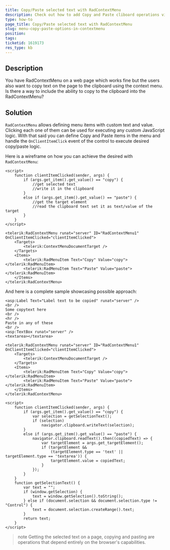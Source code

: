 ```yaml
---
title: Copy/Paste selected text with RadContextMenu
description: Check out how to add Copy and Paste cliboard operations via RadContextMenu
type: how-to
page_title: Copy/Paste selected text with RadContextMenu
slug: menu-copy-paste-options-in-contextmenu
position: 
tags: 
ticketid: 1619173
res_type: kb
---
```


## Description

You have RadContextMenu on a web page which works fine but the users also want to copy text on the page to the clipboard using the context menu. Is there a way to include the ability to copy to the clipboard into the RadContextMenu?

## Solution

`RadContextMenu` allows defining menu items with custom text and value. Clicking each one of them can be used for executing any custom JavaScript logic. With that said you can define Copy and Paste items in the menu and handle the `OnClientItemClick` event of the control to execute desired copy/paste logic.

Here is a wireframe on how you can achieve the desired with `RadContextMenu`:

````ASPX
<script>
    function clientItemClicked(sender, args) {
        if (args.get_item().get_value() == "copy") {
            //get selected text
            //write it in the clipboard
        }
        else if (args.get_item().get_value() == "paste") {
            //get the target element
            //read the clipboard text set it as text/value of the target
        }
    }
</script>

<telerik:RadContextMenu runat="server" ID="RadContextMenu1" OnClientItemClicked="clientItemClicked">
    <Targets>
        <telerik:ContextMenuDocumentTarget />
    </Targets>
    <Items>
        <telerik:RadMenuItem Text="Copy" Value="copy"></telerik:RadMenuItem>
        <telerik:RadMenuItem Text="Paste" Value="paste"></telerik:RadMenuItem>
    </Items>
</telerik:RadContextMenu>
````

And here is a complete sample showcasing possible approach:

````ASPX
<asp:Label Text="Label text to be copied" runat="server" />
<br />
Some copytext here
<br />
<hr />
Paste in any of these
<br />
<asp:TextBox runat="server" />
<textarea></textarea>

<telerik:RadContextMenu runat="server" ID="RadContextMenu1" OnClientItemClicked="clientItemClicked">
    <Targets>
        <telerik:ContextMenuDocumentTarget />
    </Targets>
    <Items>
        <telerik:RadMenuItem Text="Copy" Value="copy"></telerik:RadMenuItem>
        <telerik:RadMenuItem Text="Paste" Value="paste"></telerik:RadMenuItem>
    </Items>
</telerik:RadContextMenu>

<script>
    function clientItemClicked(sender, args) {
        if (args.get_item().get_value() == "copy") {
            var selection = getSelectionText();
            if (selection)
                navigator.clipboard.writeText(selection);
        }
        else if (args.get_item().get_value() == "paste") {
            navigator.clipboard.readText().then((copiedText) => {
                var targetElement = args.get_targetElement();
                if (targetElement &&
                    (targetElement.type == 'text' || targetElement.type == 'textarea')) {
                    targetElement.value = copiedText;
                }
            });
        }
    }
    function getSelectionText() {
        var text = "";
        if (window.getSelection) {
            text = window.getSelection().toString();
        } else if (document.selection && document.selection.type != "Control") {
            text = document.selection.createRange().text;
        }
        return text;
    }
</script>
````

>note Getting the selected text on a page, copying and pasting are operations that depend entirely on the browser's capabilities.

